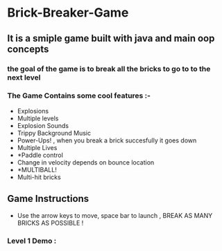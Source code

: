 # Brick-Breaker-Game
## It is a smiple game built with java and main oop concepts
### the goal of the game is to break all the bricks to go to to the next level
### The Game Contains some cool features :-
* Explosions 
* Multiple levels
* Explosion Sounds
* Trippy Background Music
* Power-Ups! ,  when you break a brick succesfully it goes down
* Multiple Lives
* *Paddle control  
* Change in velocity depends on bounce location
* *MULTIBALL!
* Multi-hit bricks 
## Game Instructions
* Use the arrow keys to move, space bar to launch , BREAK AS MANY BRICKS AS POSSIBLE !
### Level 1 Demo :



